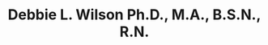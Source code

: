 ---
layout: none
title: Debbie L. Wilson Ph.D., M.A., B.S.N., R.N.
description: Research Assistant Professor
email: debbie.wilson@cop.ufl.edu
img: assets/img/debbie.png
importance: 1
category: 
---